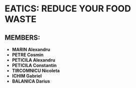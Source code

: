 # EATICS: REDUCE YOUR FOOD WASTE

## MEMBERS:

* **MARIN Alexandru**
* **PETRE Cosmin**
* **PETICILA Alexandru**
* **PETICILA Constantin**
* **TIRCOMNICU Nicoleta**
* **ICHIM Gabriel**
* **BALANICA Darius**